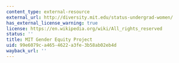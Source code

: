 ```yaml
---
content_type: external-resource
external_url: http://diversity.mit.edu/status-undergrad-women/
has_external_license_warning: true
license: https://en.wikipedia.org/wiki/All_rights_reserved
status: ''
title: MIT Gender Equity Project
uid: 99e6079c-a465-4622-a3fe-3b58ab02eb4d
wayback_url: ''
---
```

